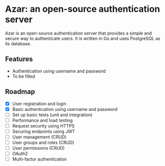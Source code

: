 # Azar: an open-source authentication server

Azar is an open-source authentication server that provides a simple and secure way to authenticate users. It is written in Go and uses PostgreSQL as its database.

## Features

- Authentication using username and password
- To be filled

## Roadmap

- [x] User registration and login
- [x] Basic authentication using username and password
- [ ] Set up basic tests (unit and integration)
- [ ] Performance and load testing
- [ ] Request security using HTTPS
- [ ] Securing endpoints using JWT
- [ ] User management (CRUD)
- [ ] User groups and roles (CRUD)
- [ ] User permissions (CRUD)
- [ ] OAuth2
- [ ] Multi-factor authentication
